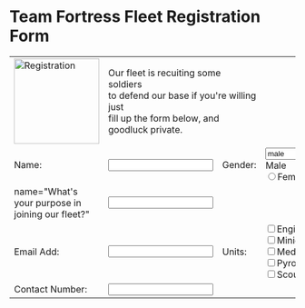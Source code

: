 <!DOCTYPE html>
<html>
    <head><title>Team Fortress Fleet Registration Form</title></head>
    <body>
    <h1>Team Fortress Fleet Registration Form</h1>
        <table cellpadding="10">
            <tr>
                <td colspan="1">
                    <img src="https://cdna.artstation.com/p/assets/images/images/063/206/520/large/vladimir-korshunov-1.jpg?1684965320" alt="Registration"                         height="150">
                </td>
                <td colspan="2">
                    <p>Our fleet is recuiting some soldiers<br> to defend our base if you're willing just<br> fill up the form below, and goodluck private.<br></p>
                </td>
            </tr>
            <tr>
                <td>Name:</td>
                <td><input type="text" name="name"></td>
                <td>Gender:</td>
                <td>
                <input type="text" name=gender value="male">Male<br>
                <input type="radio" name="gender" value="female">Female
                </td>
            </tr>
            <tr>
                <td> name="What's your purpose in joining our fleet?"</td>
                <td><input type="text" name="What's your purpose in joining our fleet? "></td>
            </tr>
            <tr>
                <td>Email Add:</td>
                <td><input type="email" name="email"></td>
                <td>Units:</td>
                <td><input type="checkbox" name="Units:" value="Engineer">Engineer<br>
                <input type="checkbox" name="Units:" value="Minigunner">Minigunner<br>
                <input type="checkbox" name="Units:" value="Medic">Medic<br>
                <input type="checkbox" name="Units:" value="Pyromancer">Pyromancer<br>
                <input type="checkbox" name="Units:" value="Scout">Scout
                </td>
            </tr>
            <tr>
                <td>Contact Number:</td>
                <td><input type="tel" name="contact number"></td>
            </tr>
        </table>
    </body>
</html>
